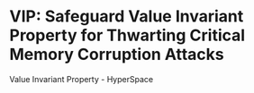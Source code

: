 # VIP: Safeguard Value Invariant Property for Thwarting Critical Memory Corruption Attacks
Value Invariant Property - HyperSpace
